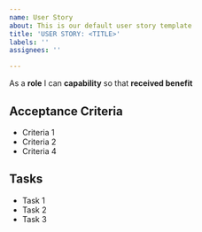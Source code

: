 ```yaml
---
name: User Story
about: This is our default user story template
title: 'USER STORY: <TITLE>'
labels: ''
assignees: ''

---
```


As a **role** I can **capability** so that **received benefit**

## Acceptance Criteria

- Criteria 1
- Criteria 2
- Criteria 4

## Tasks

- Task 1
- Task 2
- Task 3
